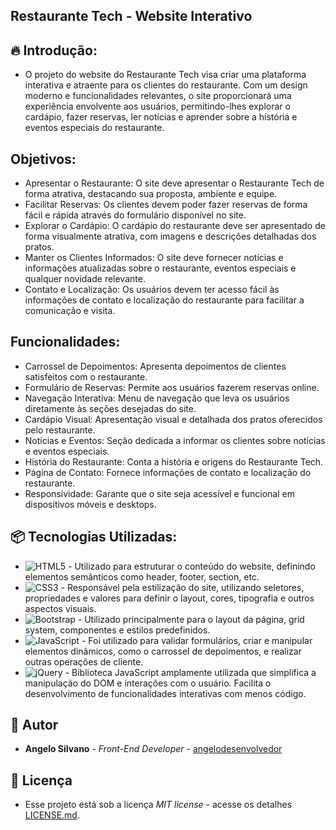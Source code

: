 ## Restaurante Tech - Website Interativo

## 🔥 Introdução:

- O projeto do website do Restaurante Tech visa criar uma plataforma interativa e atraente para os clientes do restaurante. Com um design moderno e funcionalidades relevantes, o site proporcionará uma experiência envolvente aos usuários, permitindo-lhes explorar o cardápio, fazer reservas, ler notícias e aprender sobre a história e eventos especiais do restaurante.

## Objetivos:

- Apresentar o Restaurante: O site deve apresentar o Restaurante Tech de forma atrativa, destacando sua proposta, ambiente e equipe.
- Facilitar Reservas: Os clientes devem poder fazer reservas de forma fácil e rápida através do formulário disponível no site.
- Explorar o Cardápio: O cardápio do restaurante deve ser apresentado de forma visualmente atrativa, com imagens e descrições detalhadas dos pratos.
- Manter os Clientes Informados: O site deve fornecer notícias e informações atualizadas sobre o restaurante, eventos especiais e qualquer novidade relevante.
- Contato e Localização: Os usuários devem ter acesso fácil às informações de contato e localização do restaurante para facilitar a comunicação e visita.
  
## Funcionalidades:

- Carrossel de Depoimentos: Apresenta depoimentos de clientes satisfeitos com o restaurante.
- Formulário de Reservas: Permite aos usuários fazerem reservas online.
- Navegação Interativa: Menu de navegação que leva os usuários diretamente às seções desejadas do site.
- Cardápio Visual: Apresentação visual e detalhada dos pratos oferecidos pelo restaurante.
- Notícias e Eventos: Seção dedicada a informar os clientes sobre notícias e eventos especiais.
- História do Restaurante: Conta a história e origens do Restaurante Tech.
- Página de Contato: Fornece informações de contato e localização do restaurante.
- Responsividade: Garante que o site seja acessível e funcional em dispositivos móveis e desktops.

## 📦 Tecnologias Utilizadas:

- ![HTML5](https://img.shields.io/badge/html5-%23E34F26.svg?style=for-the-badge&logo=html5&logoColor=white) - Utilizado para estruturar o conteúdo do website, definindo elementos semânticos como header, footer, section, etc.
- ![CSS3](https://img.shields.io/badge/css3-%231572B6.svg?style=for-the-badge&logo=css3&logoColor=white) - Responsável pela estilização do site, utilizando seletores, propriedades e valores para definir o layout, cores, tipografia e outros aspectos visuais.
- ![Bootstrap](https://img.shields.io/badge/bootstrap-%238511FA.svg?style=for-the-badge&logo=bootstrap&logoColor=white) - Utilizado principalmente para o layout da página, grid system, componentes e estilos predefinidos.
- ![JavaScript](https://img.shields.io/badge/javascript-%23323330.svg?style=for-the-badge&logo=javascript&logoColor=%23F7DF1E) - Foi utilizado para validar formulários, criar e manipular elementos dinâmicos, como o carrossel de depoimentos, e realizar outras operações de cliente.
- ![jQuery](https://img.shields.io/badge/jquery-%230769AD.svg?style=for-the-badge&logo=jquery&logoColor=white) - Biblioteca JavaScript amplamente utilizada que simplifica a manipulação do DOM e interações com o usuário. Facilita o desenvolvimento de funcionalidades interativas com menos código.

## 👷 Autor

- **Angelo Silvano** - *Front-End Developer* - [angelodesenvolvedor](https://github.com/angelodesenvolvedor)

## 📄 Licença
- Esse projeto está sob a licença *MIT license* - acesse os detalhes [LICENSE.md](https://github.com/angelodesenvolvedor/Restaurante-Tech/tree/main?tab=MIT-1-ov-file).  
